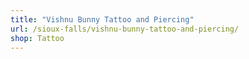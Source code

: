 ```yaml
---
title: "Vishnu Bunny Tattoo and Piercing"
url: /sioux-falls/vishnu-bunny-tattoo-and-piercing/
shop: Tattoo
---
```

